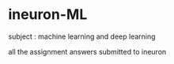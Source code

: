 # ineuron-ML
subject : machine learning and deep learning 



all the assignment answers submitted to ineuron
